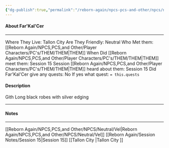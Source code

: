 ```yaml
---
{"dg-publish":true,"permalink":"/reborn-again/npcs-pcs-and-other/npcs/neutral/far-kal-cer/"}
---
```



#### About Far'Kal'Cer
---
Where They Live: Tallon City 
Are They Friendly: Neutral
Who Met them: [[Reborn Again/NPCS,PCS,and Other/Player Characters/PC's/THEM/THEM\|THEM]]
When Did [[Reborn Again/NPCS,PCS,and Other/Player Characters/PC's/THEM/THEM\|THEM]] meet them: Session 15
Session [[Reborn Again/NPCS,PCS,and Other/Player Characters/PC's/THEM/THEM\|THEM]] heard about them: Session 15
Did Far'Kal'Cer give any quests: No
	If yes what quest: `= this.quests`


#### Description
Gith 
Long black robes with silver edging 


---

#### Notes
---

[[Reborn Again/NPCS,PCS,and Other/NPCS/Neutral/Vel\|Reborn Again/NPCS,PCS,and Other/NPCS/Neutral/Vel]]
[[Reborn Again/Session Notes/Session 15\|Session 15]]
[[Tallon City \|Tallon City ]]

